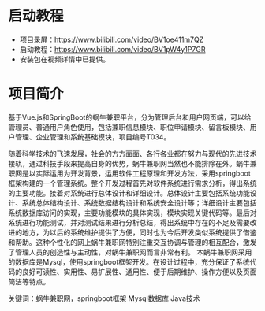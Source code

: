 # 启动教程

- 项目录屏：https://www.bilibili.com/video/BV1oe411m7QZ
- 启动教程：https://www.bilibili.com/video/BV1pW4y1P7GR
- 安装包在视频详情中已提供。


# 项目简介
基于Vue.js和SpringBoot的蜗牛兼职平台，分为管理后台和用户网页端，可以给管理员、普通用户角色使用，包括兼职信息模块、职位申请模块、留言板模块、用户管理、企业管理和系统基础模块，项目编号T034。

随着科学技术的飞速发展，社会的方方面面、各行各业都在努力与现代的先进技术接轨，通过科技手段来提高自身的优势，蜗牛兼职网当然也不能排除在外。蜗牛兼职网是以实际运用为开发背景，运用软件工程原理和开发方法，采用springboot框架构建的一个管理系统。整个开发过程首先对软件系统进行需求分析，得出系统的主要功能。接着对系统进行总体设计和详细设计。总体设计主要包括系统功能设计、系统总体结构设计、系统数据结构设计和系统安全设计等；详细设计主要包括系统数据库访问的实现，主要功能模块的具体实现，模块实现关键代码等。最后对系统进行功能测试，并对测试结果进行分析总结，得出系统中存在的不足及需要改进的地方，为以后的系统维护提供了方便，同时也为今后开发类似系统提供了借鉴和帮助。这种个性化的网上蜗牛兼职网特别注重交互协调与管理的相互配合，激发了管理人员的创造性与主动性，对蜗牛兼职网而言非常有利。
本蜗牛兼职网采用的数据库是Mysql，使用springboot框架开发。在设计过程中，充分保证了系统代码的良好可读性、实用性、易扩展性、通用性、便于后期维护、操作方便以及页面简洁等特点。

关键词：蜗牛兼职网，springboot框架 Mysql数据库 Java技术
